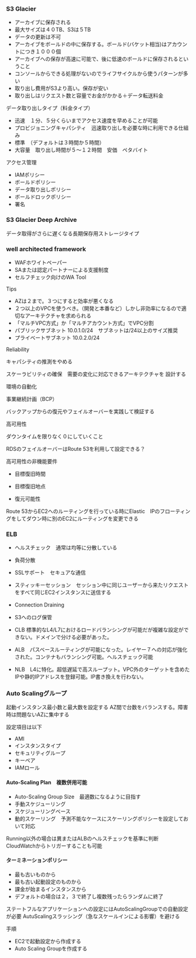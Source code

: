 ### S3 Glacier

- アーカイブに保存される
- 最大サイズは４０TB、S3は５TB
- データの更新は不可
- アーカイブをボールドの中に保存する。ボールド(バケット相当)はアカウントにつき１０００個
- アーカイブへの保存が高速に可能で、後に低速のボールドに保存されるということ
- コンソールからできる処理がないのでライフサイクルから使うパターンが多い
- 取り出し費用がS3より高い。保存が安い
- 取り出しはリクエスト数と容量でお金がかかる＋データ転送料金

データ取り出しタイプ（料金タイプ）

- 迅速　１分、５分くらいまでアクセス速度を早めることが可能
- プロビジョニングキャパシティ　迅速取り出しを必要な時に利用できる仕組み
- 標準　（デフォルトは３時間か５時間）
- 大容量　取り出し時間が５〜１２時間　安価　ペタバイト

アクセス管理

- IAMポリシー
- ボールドポリシー
- データ取り出しポリシー
- ボールドロックポリシー
- 署名

### S3 Glacier Deep Archive

データ取得がさらに遅くなる長期保存用ストレージタイプ

### well architected framework

- WAFホワイトペーパー
- SAまたは認定パートナーによる支援制度
- セルフチェック向けのWA Tool

Tips

- AZは２まで。３つにすると効率が悪くなる
- ２つ以上のVPCを使うべき。（開発と本番など）しかし非効率になるので適切なアーキテクチャを求められる
- 「マルチVPC方式」か「マルチアカウント方式」でVPC分割
- パブリックサブネット 10.0.1.0/24　サブネットは/24以上のサイズ推奨
- プライベートサブネット 10.0.2.0/24

Reliability

キャパシティの推測をやめる

スケーラビリティの確保　需要の変化に対応できるアーキテクチャを
設計する

環境の自動化

事業継続計画（BCP）

バックアップからの復元やフェイルオーバーを実践して検証する

高可用性

ダウンタイムを限りなく０にしていくこと

RDSのフェイルオーバーはRoute 53を利用して設定できる？

高可用性の非機能要件

- 目標復旧時間
- 目標復旧地点

- 復元可能性

Route 53からEC2へのルーティングを行っている時にElastic　IPのフローティングをしてダウン時に別のEC2にルーティングを変更できる

### ELB

- ヘルスチェック　通常は均等に分散している
- 負荷分散
- SSLサポート　セキュアな通信
- スティッキーセッション　セッション中に同じユーザーから来たリクエストをすべて同じEC2インスタンスに送信する
- Connection Draining　
- S3へのログ保管

- CLB 標準的なL4/L7におけるロードバランシングが可能だが複雑な設定ができない。ドメインで分ける必要があった。
- ALB　パスベースルーティングが可能になった。レイヤー７への対応が強化された。コンテナもバランシング可能。ヘルスチェック可能
- NLB　L4に特化。超低遅延で高スループット。VPC外のターゲットを含めたIPや静的IPアドレスを登録可能。IP書き換えを行わない。


### Auto Scalingグループ

起動インスタンス最小数と最大数を設定する
AZ間で台数をバランスする。障害時は問題ないAZに集中する

設定項目は以下
- AMI
- インスタンスタイプ
- セキュリティグループ
- キーペア
- IAMロール

#### Auto-Scaling Plan　複数併用可能

- Auto-Scaling Group Size　最適数になるように目指す
- 手動スケジューリング
- スケジューリングベース
- 動的スケーリング　予測不能なケースにスケーリングポリシーを設定しておいて対応

Running以外の場合は異またはALBのヘルスチェックを基準に判断  
CloudWatchからトリガーすることも可能

#### ターミネーションポリシー

- 最も古いものから
- 最も古い起動設定のものから
- 課金が始まるインスタンスから
- デフォルトの場合は２，３で終了し複数残ったらランダムに終了

ステートフルなアプリケーションへの設定にはAutoScalingGroupでの自動設定が必要
AutuScalingスラッシング（急なスケールインによる影響）を避ける

手順

- EC2で起動設定から作成する
- Auto Scaling Groupを作成する

